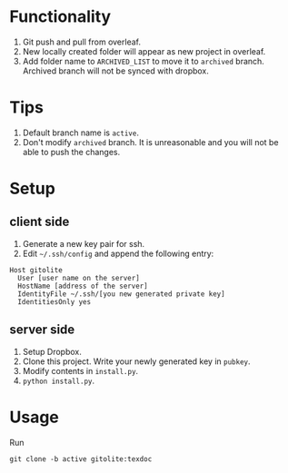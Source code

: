 # Functionality

1. Git push and pull from overleaf.
2. New locally created folder will appear as new project in overleaf.
3. Add folder name to `ARCHIVED_LIST` to move it to `archived` branch. Archived branch will not be synced with dropbox.

# Tips
1. Default branch name is `active`.
2. Don't modify `archived` branch. It is unreasonable and you will not be able to push the changes.

# Setup

## client side
1. Generate a new key pair for ssh.
2. Edit `~/.ssh/config` and append the following entry:
```
Host gitolite
  User [user name on the server]
  HostName [address of the server]
  IdentityFile ~/.ssh/[you new generated private key]
  IdentitiesOnly yes
```

## server side
1. Setup Dropbox.
2. Clone this project. Write your newly generated key in `pubkey`.
3. Modify contents in `install.py`.
4. `python install.py`.


# Usage

Run 
```
git clone -b active gitolite:texdoc
```
